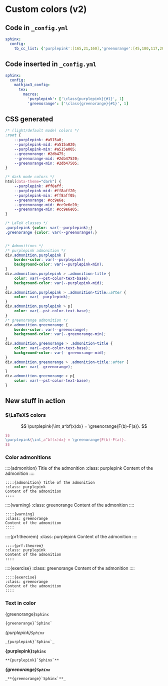 # Custom colors (v2)

## Code in `_config.yml`

```yaml
sphinx:
  config:
    tb_cc_list: {'purplepink':[165,21,160],'greenorange':[45,180,117,204,158,110]}
```

## Code inserted in `_config.yml`

```yaml
sphinx:
  config:
    mathjax3_config:
      tex:
        macros:
          'purplepink': ['\class{purplepink}{#1}', 1]
          'greenorange': ['\class{greenorange}{#1}', 1]
```

## CSS generated

```css
/* (light/default mode) colors */
:root {
	--purplepink: #a515a0;
	--purplepink-mid: #a515a020;
	--purplepink-min: #a515a005;
	--greenorange: #2db475;
	--greenorange-mid: #2db47520;
	--greenorange-min: #2db47505;
}

/* dark mode colors */
html[data-theme="dark"] {
	--purplepink: #ff8aff;
	--purplepink-mid: #ff8aff20;
	--purplepink-min: #ff8aff05;
	--greenorange: #cc9e6e;
	--greenorange-mid: #cc9e6e20;
	--greenorange-min: #cc9e6e05;
}

/* LaTeX classes */
.purplepink {color: var(--purplepink);}
.greenorange {color: var(--greenorange);}


/* Admonitions */
/* purplepink admonition */
div.admonition.purplepink {
	border-color: var(--purplepink);
	background-color: var(--purplepink-min);
}
div.admonition.purplepink > .admonition-title {
	color: var(--pst-color-text-base);
	background-color: var(--purplepink-mid);
}
div.admonition.purplepink > .admonition-title::after {
	color: var(--purplepink);
}
div.admonition.purplepink > p{
	color: var(--pst-color-text-base);
}
/* greenorange admonition */
div.admonition.greenorange {
	border-color: var(--greenorange);
	background-color: var(--greenorange-min);
}
div.admonition.greenorange > .admonition-title {
	color: var(--pst-color-text-base);
	background-color: var(--greenorange-mid);
}
div.admonition.greenorange > .admonition-title::after {
	color: var(--greenorange);
}
div.admonition.greenorange > p{
	color: var(--pst-color-text-base);
}
```

## New stuff in action

### $\LaTeX$ colors

$$
\purplepink{\int_a^bf(x)dx} = \greenorange{F(b)-F(a)}.
$$

```latex
$$
\purplepink{\int_a^bf(x)dx} = \greenorange{F(b)-F(a)}.
$$
```

### Color admonitions

::::{admonition} Title of the admonition
:class: purplepink
Content of the admonition
::::

```
::::{admonition} Title of the admonition
:class: purplepink
Content of the admonition
::::
```

::::{warning}
:class: greenorange
Content of the admonition
::::

```
::::{warning}
:class: greenorange
Content of the admonition
::::
```

::::{prf:theorem}
:class: purplepink
Content of the admonition
::::

```
::::{prf:theorem}
:class: purplepink
Content of the admonition
::::
```

::::{exercise}
:class: greenorange
Content of the admonition
::::

```
::::{exercise}
:class: greenorange
Content of the admonition
::::
```

### Text in color

{greenorange}`Sphinx`

```
{greenorange}`Sphinx`
```

_{purplepink}`Sphinx`_

```
_{purplepink}`Sphinx`_
```

**{purplepink}`Sphinx`**

```
**{purplepink}`Sphinx`**
```

_**{greenorange}`Sphinx`**_

```
_**{greenorange}`Sphinx`**_
```

